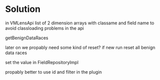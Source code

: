# Solution

in VMLensApi list of 2 dimension arrays with classame and field name
to avoid classloading problems in the api

getBenignDataRaces

later on we propably need some kind of reset?
if new run reset all benign data races

set the value in FieldRepositoryImpl

propably better to use id and filter in the plugin

